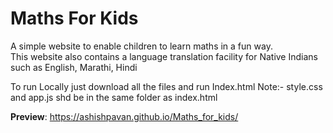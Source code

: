 # Maths For Kids

A simple website to enable children to learn maths in a fun way. <br>
This website also contains a language translation facility for Native Indians such as English, Marathi, Hindi <br>

To run Locally just download all the files and run Index.html
Note:- style.css and app.js shd be in the same folder as index.html

**Preview**: https://ashishpavan.github.io/Maths_for_kids/
